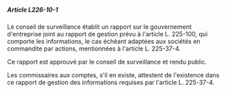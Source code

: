 ##### Article L226-10-1

Le conseil de surveillance établit un rapport sur le gouvernement d'entreprise joint au rapport de gestion prévu à l'article L. 225-100, qui comporte les informations, le cas échéant adaptées aux sociétés en commandite par actions, mentionnées à l'article L. 225-37-4.

Ce rapport est approuvé par le conseil de surveillance et rendu public.

Les commissaires aux comptes, s'il en existe, attestent de l'existence dans ce rapport de gestion des informations requises par l'article L. 225-37-4.

